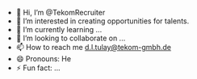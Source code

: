 - 👋 Hi, I’m @TekomRecruiter
- 👀 I’m interested in creating opportunities for talents.
- 🌱 I’m currently learning ...
- 💞️ I’m looking to collaborate on ...
- 📫 How to reach me d.l.tulay@tekom-gmbh.de
- 😄 Pronouns: He
- ⚡ Fun fact: ...

<!---
TekomRecruiter/TekomRecruiter is a ✨ special ✨ repository because its `README.md` (this file) appears on your GitHub profile.
You can click the Preview link to take a look at your changes.
--->

